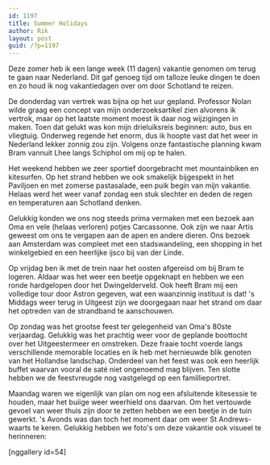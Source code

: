 ```yaml
---
id: 1197
title: Summer Holidays
author: Rik
layout: post
guid: /?p=1197
---
```

Deze zomer heb ik een lange week (11 dagen) vakantie genomen om terug te gaan naar Nederland. Dit gaf genoeg tijd om talloze leuke dingen te doen en zo houd ik nog vakantiedagen over om door Schotland te reizen.

De donderdag van vertrek was bijna op het uur gepland. Professor Nolan wilde graag een concept van mijn onderzoeksartikel zien alvorens ik vertrok, maar op het laatste moment moest ik daar nog wijzigingen in maken. Toen dat gelukt was kon mijn drieluiksreis beginnen: auto, bus en vliegtuig. Onderweg regende het enorm, dus ik hoopte vast dat het weer in Nederland lekker zonnig zou zijn. Volgens onze fantastische planning kwam Bram vannuit Lhee langs Schiphol om mij op te halen.

Het weekend hebben we zeer sportief doorgebracht met mountainbiken en kitesurfen. Op het strand hebben we ook smakelijk bijgespekt in het Paviljoen en met zomerse pastasalade, een puik begin van mijn vakantie. Helaas werd het weer vanaf zondag een stuk slechter en deden de regen en temperaturen aan Schotland denken.

Gelukkig konden we ons nog steeds prima vermaken met een bezoek aan Oma en vele (helaas verloren) potjes Carcassonne. Ook zijn we naar Artis geweest om ons te vergapen aan de apen en andere dieren. Ons bezoek aan Amsterdam was compleet met een stadswandeling, een shopping in het winkelgebied en een heerlijke ijsco bij van der Linde.

Op vrijdag ben ik met de trein naar het oosten afgereisd om bij Bram te logeren. Aldaar was het weer een beetje opgeknapt en hebben we een ronde hardgelopen door het Dwingelderveld. Ook heeft Bram mij een volledige tour door Astron gegeven, wat een waanzinnig instituut is dat! 's Middags weer terug in Uitgeest zijn we doorgegaan naar het strand om daar het optreden van de strandband te aanschouwen.

Op zondag was het grootse feest ter gelegenheid van Oma's 80ste verjaardag. Gelukkig was het prachtig weer voor de geplande boottocht over het Uitgeestermeer en omstreken. Deze fraaie tocht voerde langs verschillende memorable locaties en ik heb met hernieuwde blik genoten van het Hollandse landschap. Onderdeel van het feest was ook een heerlijk buffet waarvan vooral de saté niet ongenoemd mag blijven. Ten slotte hebben we de feestvreugde nog vastgelegd op een famillieportret.

Maandag waren we eigenlijk van plan om nog een afsluitende kitesessie te houden, maar het buiige weer weerhield ons daarvan. Om het vertouwde gevoel van weer thuis zijn door te zetten hebben we een beetje in de tuin gewerkt. 's Avonds was dan toch het moment daar om weer St Andrews-waarts te keren. Gelukkig hebben we foto's om deze vakantie ook visueel te herinneren:

[nggallery id=54]